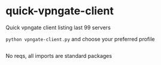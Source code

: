 # quick-vpngate-client
Quick vpngate client listing last 99 servers

`python vpngate-client.py` and choose your preferred profile

<a href="https://imgur.com/GesKQKh"><img src="https://i.imgur.com/GesKQKh.png" title="vpngate" alt="" /></a>

No reqs, all imports are standard packages
